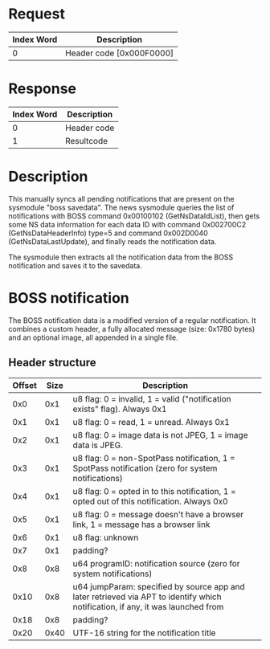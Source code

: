 # Request

| Index Word | Description                |
|------------|----------------------------|
| 0          | Header code \[0x000F0000\] |

# Response

| Index Word | Description |
|------------|-------------|
| 0          | Header code |
| 1          | Resultcode  |

# Description

This manually syncs all pending notifications that are present on the
sysmodule "boss savedata". The news sysmodule queries the list of
notifications with BOSS command 0x00100102 (GetNsDataIdList), then gets
some NS data information for each data ID with command 0x002700C2
(GetNsDataHeaderInfo) type=5 and command 0x002D0040
(GetNsDataLastUpdate), and finally reads the notification data.

The sysmodule then extracts all the notification data from the BOSS
notification and saves it to the savedata.

# BOSS notification

The BOSS notification data is a modified version of a regular
notification. It combines a custom header, a fully allocated message
(size: 0x1780 bytes) and an optional image, all appended in a single
file.

## Header structure

| Offset | Size | Description                                                                                                                     |
|--------|------|---------------------------------------------------------------------------------------------------------------------------------|
| 0x0    | 0x1  | u8 flag: 0 = invalid, 1 = valid ("notification exists" flag). Always 0x1                                                        |
| 0x1    | 0x1  | u8 flag: 0 = read, 1 = unread. Always 0x1                                                                                       |
| 0x2    | 0x1  | u8 flag: 0 = image data is not JPEG, 1 = image data is JPEG.                                                                    |
| 0x3    | 0x1  | u8 flag: 0 = non-SpotPass notification, 1 = SpotPass notification (zero for system notifications)                               |
| 0x4    | 0x1  | u8 flag: 0 = opted in to this notification, 1 = opted out of this notification. Always 0x0                                      |
| 0x5    | 0x1  | u8 flag: 0 = message doesn't have a browser link, 1 = message has a browser link                                                |
| 0x6    | 0x1  | u8 flag: unknown                                                                                                                |
| 0x7    | 0x1  | padding?                                                                                                                        |
| 0x8    | 0x8  | u64 programID: notification source (zero for system notifications)                                                              |
| 0x10   | 0x8  | u64 jumpParam: specified by source app and later retrieved via APT to identify which notification, if any, it was launched from |
| 0x18   | 0x8  | padding?                                                                                                                        |
| 0x20   | 0x40 | UTF-16 string for the notification title                                                                                        |